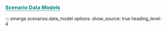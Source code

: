 ### <p style="color:teal;border-bottom:1px solid teal;width:max-content;"> Scenario Data Models  </p>

::: emerge.scenarios.data_model
    options:
      show_source: true
      heading_level: 4